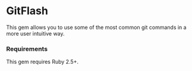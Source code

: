 # GitFlash

This gem allows you to use some of the most common git commands in a more user intuitive way.

### Requirements
This gem requires Ruby 2.5+.
